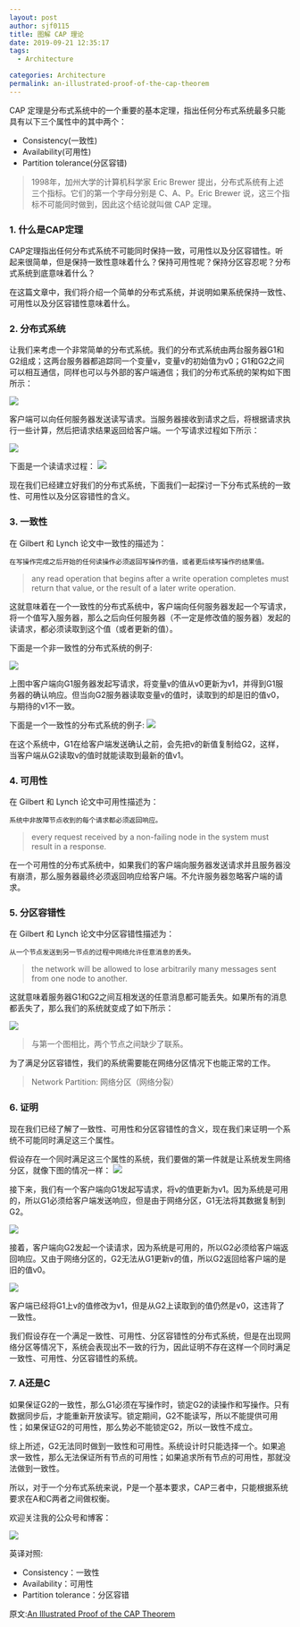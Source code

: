 ```yaml
---
layout: post
author: sjf0115
title: 图解 CAP 理论
date: 2019-09-21 12:35:17
tags:
  - Architecture

categories: Architecture
permalink: an-illustrated-proof-of-the-cap-theorem
---
```


CAP 定理是分布式系统中的一个重要的基本定理，指出任何分布式系统最多只能具有以下三个属性中的其中两个：
- Consistency(一致性)
- Availability(可用性)
- Partition tolerance(分区容错)

> 1998年，加州大学的计算机科学家 Eric Brewer 提出，分布式系统有上述三个指标。它们的第一个字母分别是 C、A、P。Eric Brewer 说，这三个指标不可能同时做到，因此这个结论就叫做 CAP 定理。

### 1. 什么是CAP定理

CAP定理指出任何分布式系统不可能同时保持一致，可用性以及分区容错性。听起来很简单，但是保持一致性意味着什么？保持可用性呢？保持分区容忍呢？分布式系统到底意味着什么？

在这篇文章中，我们将介绍一个简单的分布式系统，并说明如果系统保持一致性、可用性以及分区容错性意味着什么。

### 2. 分布式系统

让我们来考虑一个非常简单的分布式系统。我们的分布式系统由两台服务器G1和G2组成；这两台服务器都追踪同一个变量v，变量v的初始值为v0；G1和G2之间可以相互通信，同样也可以与外部的客户端通信；我们的分布式系统的架构如下图所示：

![](https://github.com/sjf0115/PubLearnNotes/blob/master/image/Architecture/an-illustrated-proof-of-the-cap-theorem-1.jpg?raw=true)

客户端可以向任何服务器发送读写请求。当服务器接收到请求之后，将根据请求执行一些计算，然后把请求结果返回给客户端。一个写请求过程如下所示：

![](https://github.com/sjf0115/PubLearnNotes/blob/master/image/Architecture/an-illustrated-proof-of-the-cap-theorem-2.jpg?raw=true)

下面是一个读请求过程：
![](https://github.com/sjf0115/PubLearnNotes/blob/master/image/Architecture/an-illustrated-proof-of-the-cap-theorem-3.jpg?raw=true)

现在我们已经建立好我们的分布式系统，下面我们一起探讨一下分布式系统的一致性、可用性以及分区容错性的含义。

### 3. 一致性

在 Gilbert 和 Lynch 论文中一致性的描述为：
```
在写操作完成之后开始的任何读操作必须返回写操作的值，或者更后续写操作的结果值。
```
> any read operation that begins after a write operation completes must return that value, or the result of a later write operation.

这就意味着在一个一致性的分布式系统中，客户端向任何服务器发起一个写请求，将一个值写入服务器，那么之后向任何服务器（不一定是修改值的服务器）发起的读请求，都必须读取到这个值（或者更新的值）。

下面是一个非一致性的分布式系统的例子:

![](https://github.com/sjf0115/PubLearnNotes/blob/master/image/Architecture/an-illustrated-proof-of-the-cap-theorem-4.jpg?raw=true)

上图中客户端向G1服务器发起写请求，将变量v的值从v0更新为v1，并得到G1服务器的确认响应。但当向G2服务器读取变量v的值时，读取到的却是旧的值v0，与期待的v1不一致。

下面是一个一致性的分布式系统的例子:
![](https://github.com/sjf0115/PubLearnNotes/blob/master/image/Architecture/an-illustrated-proof-of-the-cap-theorem-5.jpg?raw=true)

在这个系统中，G1在给客户端发送确认之前，会先把v的新值复制给G2，这样，当客户端从G2读取v的值时就能读取到最新的值v1。

### 4. 可用性

在 Gilbert 和 Lynch 论文中可用性描述为：
```
系统中非故障节点收到的每个请求都必须返回响应。
```
> every request received by a non-failing node in the system must result in a response.

在一个可用性的分布式系统中，如果我们的客户端向服务器发送请求并且服务器没有崩溃，那么服务器最终必须返回响应给客户端。不允许服务器忽略客户端的请求。

### 5. 分区容错性

在 Gilbert 和 Lynch 论文中分区容错性描述为：
```
从一个节点发送到另一节点的过程中网络允许任意消息的丢失。
```
> the network will be allowed to lose arbitrarily many messages sent from one node to another.

这就意味着服务器G1和G2之间互相发送的任意消息都可能丢失。如果所有的消息都丢失了，那么我们的系统就变成了如下所示：

![](https://github.com/sjf0115/PubLearnNotes/blob/master/image/Architecture/an-illustrated-proof-of-the-cap-theorem-6.jpg?raw=true)
> 与第一个图相比，两个节点之间缺少了联系。

为了满足分区容错性，我们的系统需要能在网络分区情况下也能正常的工作。

> Network Partition: 网络分区（网络分裂）

### 6. 证明

现在我们已经了解了一致性、可用性和分区容错性的含义，现在我们来证明一个系统不可能同时满足这三个属性。

假设存在一个同时满足这三个属性的系统，我们要做的第一件就是让系统发生网络分区，就像下图的情况一样：
![](https://github.com/sjf0115/PubLearnNotes/blob/master/image/Architecture/an-illustrated-proof-of-the-cap-theorem-7.jpg?raw=true)

接下来，我们有一个客户端向G1发起写请求，将v的值更新为v1。因为系统是可用的，所以G1必须给客户端发送响应，但是由于网络分区，G1无法将其数据复制到G2。

![](https://github.com/sjf0115/PubLearnNotes/blob/master/image/Architecture/an-illustrated-proof-of-the-cap-theorem-8.jpg?raw=true)

接着，客户端向G2发起一个读请求，因为系统是可用的，所以G2必须给客户端返回响应。又由于网络分区的，G2无法从G1更新v的值，所以G2返回给客户端的是旧的值v0。

![](https://github.com/sjf0115/PubLearnNotes/blob/master/image/Architecture/an-illustrated-proof-of-the-cap-theorem-9.jpg?raw=true)

客户端已经将G1上v的值修改为v1，但是从G2上读取到的值仍然是v0，这违背了一致性。

我们假设存在一个满足一致性、可用性、分区容错性的分布式系统，但是在出现网络分区等情况下，系统会表现出不一致的行为，因此证明不存在这样一个同时满足一致性、可用性、分区容错性的系统。

### 7. A还是C

如果保证G2的一致性，那么G1必须在写操作时，锁定G2的读操作和写操作。只有数据同步后，才能重新开放读写。锁定期间，G2不能读写，所以不能提供可用性；如果保证G2的可用性，那么势必不能锁定G2，所以一致性不成立。

综上所述，G2无法同时做到一致性和可用性。系统设计时只能选择一个。如果追求一致性，那么无法保证所有节点的可用性；如果追求所有节点的可用性，那就没法做到一致性。

所以，对于一个分布式系统来说，P是一个基本要求，CAP三者中，只能根据系统要求在A和C两者之间做权衡。

欢迎关注我的公众号和博客：

![](https://github.com/sjf0115/PubLearnNotes/blob/master/image/Other/smartsi.jpg?raw=true)

英译对照:
- Consistency：一致性
- Availability：可用性
- Partition tolerance：分区容错

原文:[An Illustrated Proof of the CAP Theorem](https://mwhittaker.github.io/blog/an_illustrated_proof_of_the_cap_theorem/)
